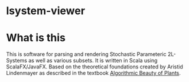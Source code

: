# lsystem-viewer

# What is this
This is software for parsing and rendering Stochastic Parameteric 2L-Systems as well as various subsets. It is written in Scala using ScalaFX/JavaFX. Based on the theoretical foundations created by Aristid Lindenmayer as described in the textbook [Algorithmic Beauty of Plants](http://algorithmicbotany.org/papers/abop/abop.pdf).
